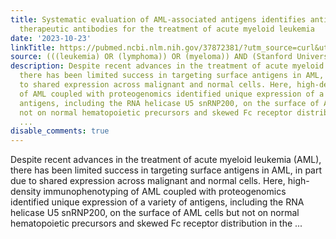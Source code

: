 ```yaml
---
title: Systematic evaluation of AML-associated antigens identifies anti-U5 SNRNP200
  therapeutic antibodies for the treatment of acute myeloid leukemia
date: '2023-10-23'
linkTitle: https://pubmed.ncbi.nlm.nih.gov/37872381/?utm_source=curl&utm_medium=rss&utm_campaign=pubmed-2&utm_content=1Rkszs2HVZ2RHP33OibaNFew6VK-LzjJWTD4GwmLlk8B-wCceh&fc=20220923065203&ff=20231024180821&v=2.17.9.post6+86293ac
source: (((leukemia) OR (lymphoma)) OR (myeloma)) AND (Stanford University[Affiliation])
description: Despite recent advances in the treatment of acute myeloid leukemia (AML),
  there has been limited success in targeting surface antigens in AML, in part due
  to shared expression across malignant and normal cells. Here, high-density immunophenotyping
  of AML coupled with proteogenomics identified unique expression of a variety of
  antigens, including the RNA helicase U5 snRNP200, on the surface of AML cells but
  not on normal hematopoietic precursors and skewed Fc receptor distribution in the
  ...
disable_comments: true
---
```

Despite recent advances in the treatment of acute myeloid leukemia (AML), there has been limited success in targeting surface antigens in AML, in part due to shared expression across malignant and normal cells. Here, high-density immunophenotyping of AML coupled with proteogenomics identified unique expression of a variety of antigens, including the RNA helicase U5 snRNP200, on the surface of AML cells but not on normal hematopoietic precursors and skewed Fc receptor distribution in the ...